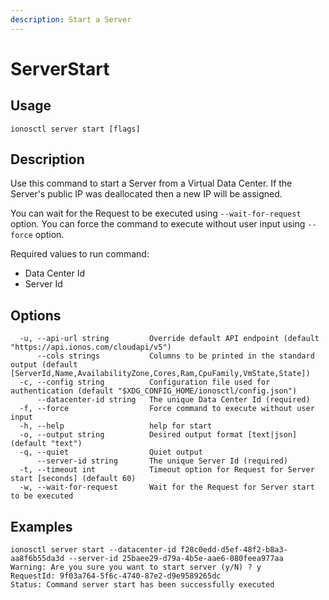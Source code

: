 ```yaml
---
description: Start a Server
---
```


# ServerStart

## Usage

```text
ionosctl server start [flags]
```

## Description

Use this command to start a Server from a Virtual Data Center. If the Server's public IP was deallocated then a new IP will be assigned.

You can wait for the Request to be executed using `--wait-for-request` option. You can force the command to execute without user input using `--force` option.

Required values to run command:

* Data Center Id
* Server Id

## Options

```text
  -u, --api-url string         Override default API endpoint (default "https://api.ionos.com/cloudapi/v5")
      --cols strings           Columns to be printed in the standard output (default [ServerId,Name,AvailabilityZone,Cores,Ram,CpuFamily,VmState,State])
  -c, --config string          Configuration file used for authentication (default "$XDG_CONFIG_HOME/ionosctl/config.json")
      --datacenter-id string   The unique Data Center Id (required)
  -f, --force                  Force command to execute without user input
  -h, --help                   help for start
  -o, --output string          Desired output format [text|json] (default "text")
  -q, --quiet                  Quiet output
      --server-id string       The unique Server Id (required)
  -t, --timeout int            Timeout option for Request for Server start [seconds] (default 60)
  -w, --wait-for-request       Wait for the Request for Server start to be executed
```

## Examples

```text
ionosctl server start --datacenter-id f28c0edd-d5ef-48f2-b8a3-aa8f6b55da3d --server-id 25baee29-d79a-4b5e-aae6-080feea977aa
Warning: Are you sure you want to start server (y/N) ? y
RequestId: 9f03a764-5f6c-4740-87e2-d9e9589265dc
Status: Command server start has been successfully executed
```


